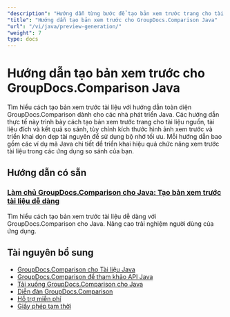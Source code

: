 ```yaml
---
"description": "Hướng dẫn từng bước để tạo bản xem trước trang cho tài liệu nguồn, tài liệu đích và tài liệu kết quả bằng GroupDocs.Comparison cho Java."
"title": "Hướng dẫn tạo bản xem trước cho GroupDocs.Comparison Java"
"url": "/vi/java/preview-generation/"
"weight": 7
type: docs
---
```

# Hướng dẫn tạo bản xem trước cho GroupDocs.Comparison Java

Tìm hiểu cách tạo bản xem trước tài liệu với hướng dẫn toàn diện GroupDocs.Comparison dành cho các nhà phát triển Java. Các hướng dẫn thực tế này trình bày cách tạo bản xem trước trang cho tài liệu nguồn, tài liệu đích và kết quả so sánh, tùy chỉnh kích thước hình ảnh xem trước và triển khai dọn dẹp tài nguyên để sử dụng bộ nhớ tối ưu. Mỗi hướng dẫn bao gồm các ví dụ mã Java chi tiết để triển khai hiệu quả chức năng xem trước tài liệu trong các ứng dụng so sánh của bạn.

## Hướng dẫn có sẵn

### [Làm chủ GroupDocs.Comparison cho Java: Tạo bản xem trước tài liệu dễ dàng](./groupdocs-comparison-java-generate-previews/)
Tìm hiểu cách tạo bản xem trước tài liệu dễ dàng với GroupDocs.Comparison cho Java. Nâng cao trải nghiệm người dùng của ứng dụng.

## Tài nguyên bổ sung

- [GroupDocs.Comparison cho Tài liệu Java](https://docs.groupdocs.com/comparison/java/)
- [GroupDocs.Comparison để tham khảo API Java](https://reference.groupdocs.com/comparison/java/)
- [Tải xuống GroupDocs.Comparison cho Java](https://releases.groupdocs.com/comparison/java/)
- [Diễn đàn GroupDocs.Comparison](https://forum.groupdocs.com/c/comparison)
- [Hỗ trợ miễn phí](https://forum.groupdocs.com/)
- [Giấy phép tạm thời](https://purchase.groupdocs.com/temporary-license/)